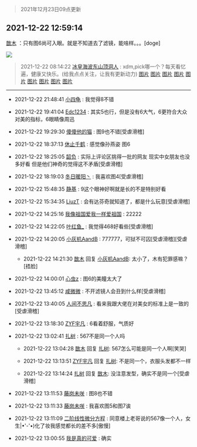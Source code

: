 > 2021年12月23日09点更新
<link rel="stylesheet" href="https://cdn.jsdelivr.net/gh/taotie6/sampleJSON@main/css/photo_show.css">
<meta name="referrer" content="no-referrer" />


 ## 2021-12-22 12:59:14 

 [㪚木](https://www.coolapk.com/feed/32290079?shareKey=MTA0MmU5MDViMTI4NjFjMmIxZTI~) ：只有图6尚可入眼。就是不知道去了滤镜，能啥样。。。[doge] 

<div class="album">
<img class="img-item" src="http://image.coolapk.com/feed/2020/0606/14/1081091_72ef0177_5647_2244@350x196.gif" />
</div>

> 2021-12-22 08:14:22 
> [冰皇海波东山顶洞人](https://www.coolapk.com/feed/32285087?shareKey=YThlMGU0ODhlZGM5NjFjMmIxZTI~) : xdm,pick哪一个？每天看忆遍，健康又快乐。(给我点点关注，让我有更新动力) 
[图片](http://image.coolapk.com/feed/2021/1222/08/9739730_f8cae150_2058_689_16@1920x1080.jpeg)
[图片](http://image.coolapk.com/feed/2021/1222/08/9739730_6c584158_2058_6901_177@1920x1080.jpeg)
[图片](http://image.coolapk.com/feed/2021/1222/08/9739730_2cca368c_2058_6905_205@1920x1080.jpeg)
[图片](http://image.coolapk.com/feed/2021/1222/08/9739730_7e0bec59_2058_6911_781@1920x1080.jpeg)
[图片](http://image.coolapk.com/feed/2021/1222/08/9739730_f2ffd2a3_2058_6921_914@1920x1080.jpeg)
[图片](http://image.coolapk.com/feed/2021/1222/08/9739730_20a29063_2058_6923_503@1920x1080.jpeg)
[图片](http://image.coolapk.com/feed/2021/1222/08/9739730_5341aa41_2058_6927_421@1920x1080.jpeg)
[图片](http://image.coolapk.com/feed/2021/1222/08/9739730_7abe58b1_2058_6938_472@1920x1080.jpeg)
[图片](http://image.coolapk.com/feed/2021/1222/08/9739730_43ea7dfd_2058_6942_116@1920x1080.jpeg)

 ------- 

- 2021-12-22 21:48:41 [小四龟](uid=703974) : 我觉得8不错 

- 2021-12-22 19:41:04 [Edc1234](uid=1151788) : 其实5也行，但是没有6大气，6更符合大众对美的指标，6眼睛像周迅 

- 2021-12-22 19:29:30 [傻傻他的猫](uid=831321) : 图9也不错[受虐滑稽] 

- 2021-12-22 18:37:13 [休止千鹤](uid=1086559) : 感觉像孙燕姿 图6 

- 2021-12-22 18:25:05 [韶负](uid=3378542) : 实际上评论区挑得一批的网友 现实中女朋友也没多好看 但是他们神奇的觉得这不矛盾[受虐滑稽] 

- 2021-12-22 18:19:03 [冬日暖阳丶](uid=3291610) : 我喜欢图4[受虐滑稽] 

- 2021-12-22 15:48:35 [静基](uid=1353091) : 9这个眼神好啊就是长的不是特别好看 

- 2021-12-22 15:34:35 [LiuzT](uid=2145927) : 会有达芬奇就知道了，都是什么玩意[受虐滑稽] 

- 2021-12-22 14:25:16 [我像祖国爱我一样爱祖国](uid=1149364) : 22222 

- 2021-12-22 14:22:05 [叶红鱼_](uid=728808) : 我觉得468好看些[受虐滑稽] 

- 2021-12-22 14:20:05 [小灰机AandB](uid=2217189) : 777777，可狱不可囚[受虐滑稽][受虐滑稽] 

    - 2021-12-22 14:21:30 [㪚木](uid=1081091) 回复 [小灰机AandB](uid=2217189): 太小了，木有犯罪感嘛？[捂脸] 

- 2021-12-22 14:00:01 [心虫z](uid=151532) : 图6的美瞳太大了 

- 2021-12-22 13:45:12 [咸微微](uid=1248718) : 不开滤镜人会丑到什么样[受虐滑稽] 

- 2021-12-22 13:40:05 [人间不思凡](uid=2080265) : 看来我跟大佬在对美女的标准上是一致的[受虐滑稽] 

- 2021-12-22 13:18:30 [ZYF宇凡](uid=3214666) : 6看着舒服，气质好 

- 2021-12-22 13:02:41 [扎树](uid=2254178) : 567不是同一个人吗 

    - 2021-12-22 13:04:28 [㪚木](uid=1081091) 回复 [扎树](uid=2254178): 567怎么可能是同一个人啊[笑哭] 

    - 2021-12-22 13:13:51 [ZYF宇凡](uid=3214666) 回复 [扎树](uid=2254178): 不是同一个，衣服头发都不一样 

    - 2021-12-22 13:14:24 [扎树](uid=2254178) 回复 [㪚木](uid=1081091): 没注意发型，确实不是同一个[受虐滑稽] 

- 2021-12-22 13:11:53 [藤岗未咲](uid=1400756) : 图8也不错 

- 2021-12-22 13:11:33 [藤岗未咲](uid=1400756) : 我喜欢图5和图7诶 

- 2021-12-22 13:11:09 [二阶线性微分方程](uid=3594406) : 同意楼上老哥说的567像一个人，女生|•&#039;-&#039;•)化了妆我感觉都长的差不多[傲慢] 

- 2021-12-22 13:00:55 [我是真的可爱](uid=731138) : 确实 

